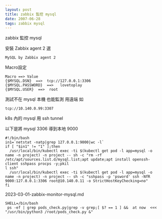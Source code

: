 ```yaml
---
layout: post
title: zabbix 監控 mysql
date: 2007-06-28
tags: zabbix mysql
---
```

zabbix 監控 mysql

安裝 Zabbix agent 2 選
```
MySQL by Zabbix agent 2
```

Macro設定
```
Macro ==> Value
{$MYSQL.DSN}  ==>  tcp://127.0.0.1:3306
{$MYSQL.PASSWORD}  ==>   lovetoplay
{$MYSQL.USER}  ==>  root
```
測試不在 mysql 本機 也能監測 用遠端 如  
```
tcp://10.140.0.99:3307 
```

k8s 內的 mysql 用 ssh tunnel

以下是將 mysql 3306 導到本地 9000
```
#!/bin/bash
in1=`netstat -natp|grep 127.0.0.1:9000|wc -l`
if [ "$in1" != "1" ];then
  /usr/local/bin/kubectl exec -ti $(kubectl get pod -l app=mysql -o name -n project) -n project -- sh -c "rm -rf  /etc/apt/sources.list.d/mysql.list;apt update;apt install openssh-client sshpass procps -y;pkil
l ssh"
  /usr/local/bin/kubectl exec -ti $(kubectl get pod -l app=mysql -o name -n project) -n project -- sh -c "sshpass -p 'psword' ssh -NfR 9000:127.0.0.1:3306 root@10.140.0.11 -o StrictHostKeyChecking=no"
fi
```



2023-03-01-zabbix-monitor-mysql.md

```
SHELL=/bin/bash
 ps -ef | grep pods_check.py|grep -v grep;[ $? == 1 ] &&  at now  <<< "/usr/bin/python3 /root/pods_check.py &"

